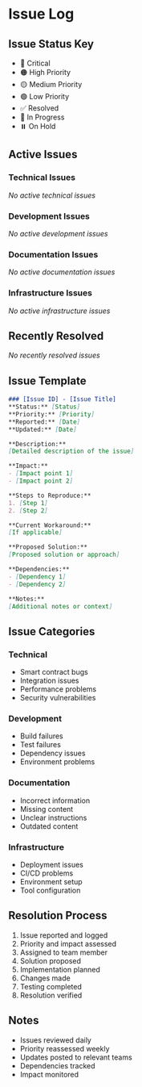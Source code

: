 # Issue Log

## Issue Status Key
- 🔴 Critical
- 🟠 High Priority
- 🟡 Medium Priority
- 🟢 Low Priority
- ✅ Resolved
- 🔄 In Progress
- ⏸️ On Hold

## Active Issues

### Technical Issues
*No active technical issues*

### Development Issues
*No active development issues*

### Documentation Issues
*No active documentation issues*

### Infrastructure Issues
*No active infrastructure issues*

## Recently Resolved
*No recently resolved issues*

## Issue Template
```markdown
### [Issue ID] - [Issue Title]
**Status:** [Status]
**Priority:** [Priority]
**Reported:** [Date]
**Updated:** [Date]

**Description:**
[Detailed description of the issue]

**Impact:**
- [Impact point 1]
- [Impact point 2]

**Steps to Reproduce:**
1. [Step 1]
2. [Step 2]

**Current Workaround:**
[If applicable]

**Proposed Solution:**
[Proposed solution or approach]

**Dependencies:**
- [Dependency 1]
- [Dependency 2]

**Notes:**
[Additional notes or context]
```

## Issue Categories

### Technical
- Smart contract bugs
- Integration issues
- Performance problems
- Security vulnerabilities

### Development
- Build failures
- Test failures
- Dependency issues
- Environment problems

### Documentation
- Incorrect information
- Missing content
- Unclear instructions
- Outdated content

### Infrastructure
- Deployment issues
- CI/CD problems
- Environment setup
- Tool configuration

## Resolution Process
1. Issue reported and logged
2. Priority and impact assessed
3. Assigned to team member
4. Solution proposed
5. Implementation planned
6. Changes made
7. Testing completed
8. Resolution verified

## Notes
- Issues reviewed daily
- Priority reassessed weekly
- Updates posted to relevant teams
- Dependencies tracked
- Impact monitored 